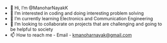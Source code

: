 - 👋 Hi, I’m @ManoharNayakK
- 👀 I’m interested in coding and doing interesting problem solving
- 🌱 I’m currently learning Electronics and Communication Engineering
- 💞️ I’m looking to collaborate on projects that are challenging and going to be helpful to society
- 📫 How to reach me - Email - kmanoharnayak@gmail.com

<!---
ManoharNayakK/ManoharNayakK is a ✨ special ✨ repository because its `README.md` (this file) appears on your GitHub profile.
You can click the Preview link to take a look at your changes.
--->
